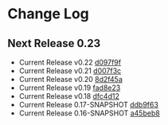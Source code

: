 # Change Log

## Next Release 0.23
* Current Release v0.22 [d097f9f](d097f9f10214e7f4bbfb614c23a25de7f1af2cf8)
* Current Release v0.21 [d007f3c](d007f3ca775d57f4c7246aba73d97ab41ffc54c2)
* Current Release v0.20 [8d2f45a](8d2f45a18bd2dc4ca485d807f84ded2181e0daa8)
* Current Release v0.19 [fad8e23](fad8e233e293062c86d4d2f3ef8016362b09a4fa)
* Current Release v0.18 [dfc4d12](dfc4d12e332e813f62a074a719da540465238613)
* Current Release 0.17-SNAPSHOT [ddb9f63](ddb9f63b35d60b02985f70d1345bbbd84557a512)
* Current Release 0.16-SNAPSHOT [a45beb8](a45beb8e5400a2934cfdc76bed452d2cd2c55c80)

